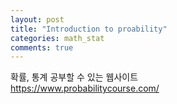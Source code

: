 ```yaml
---
layout: post
title: "Introduction to proability"
categories: math_stat
comments: true
---
```


확률, 통계 공부할 수 있는 웹사이트  
https://www.probabilitycourse.com/

